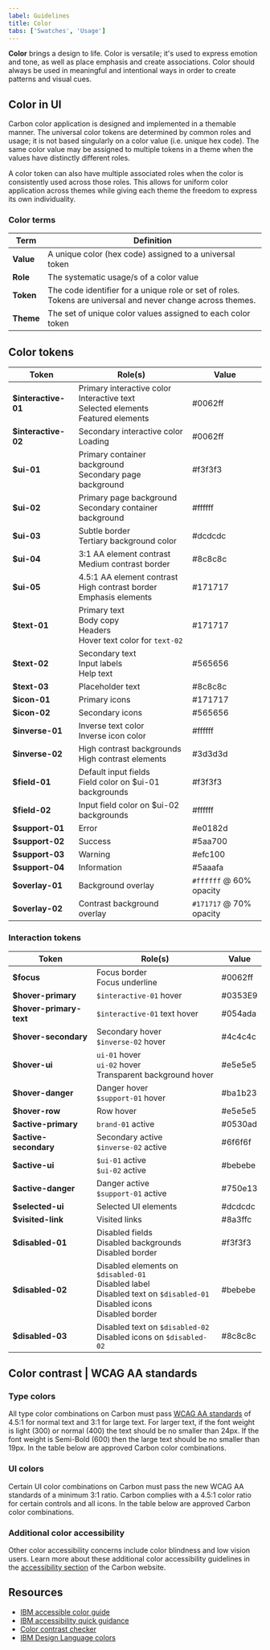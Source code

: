 ```yaml
---
label: Guidelines
title: Color
tabs: ['Swatches', 'Usage']
---
```


**Color** brings a design to life. Color is versatile; it's used to express emotion and tone, as well as place emphasis and create associations. Color should always be used in meaningful and intentional ways in order to create patterns and visual cues.

## Color in UI

Carbon color application is designed and implemented in a themable manner. The universal color tokens are determined by common roles and usage; it is not based singularly on a color value (i.e. unique hex code). The same color value may be assigned to multiple tokens in a theme when the values have distinctly different roles.

A color token can also have multiple associated roles when the color is consistently used across those roles. This allows for uniform color application across themes while giving each theme the freedom to express its own individuality.

### Color terms

| Term         | Definition                                                                                                  |
| ------------ | ----------------------------------------------------------------------------------------------------------- |
| **Value**    | A unique color (hex code) assigned to a universal token                                                     |
| **Role**     | The systematic usage/s of a color value                                                                     |
| **Token**    | The code identifier for a unique role or set of roles. Tokens are universal and never change across themes. |
| **Theme**    | The set of unique color values assigned to each color token                                                 |

## Color tokens

| Token                   | Role(s)                                                                                                            | Value                                                       |
| ----------------------- | ------------------------------------------------------------------------------------------------------------------ | ----------------------------------------------------------- |
| **$interactive-01**     | Primary interactive color <br /> Interactive text <br /> Selected elements <br /> Featured elements                | <color-block showhex="true" size="xs">#0062ff</color-block> |
| **$interactive-02**     | Secondary interactive color  <br /> Loading                                                                        | <color-block showhex="true" size="xs">#0062ff</color-block> |
| **$ui-01**              | Primary container background <br /> Secondary page background                                                      | <color-block showhex="true" size="xs">#f3f3f3</color-block> |
| **$ui-02**              | Primary page background <br /> Secondary container background                                                      | <color-block showhex="true" size="xs">#ffffff</color-block> |
| **$ui-03**              | Subtle border <br /> Tertiary background color                                                                     | <color-block showhex="true" size="xs">#dcdcdc</color-block> |
| **$ui-04**              | 3:1 AA element contrast <br /> Medium contrast border                                                              | <color-block showhex="true" size="xs">#8c8c8c</color-block> |
| **$ui-05**              | 4.5:1 AA element contrast <br /> High contrast border <br /> Emphasis elements                                     | <color-block showhex="true" size="xs">#171717</color-block> |
| **$text-01**            | Primary text <br /> Body copy <br /> Headers <br /> Hover text color for `text-02`                                 | <color-block showhex="true" size="xs">#171717</color-block> |
| **$text-02**            | Secondary text <br /> Input labels <br /> Help text                                                                | <color-block showhex="true" size="xs">#565656</color-block> |
| **$text-03**            | Placeholder text                                                                                                   | <color-block showhex="true" size="xs">#8c8c8c</color-block> |
| **$icon-01**            | Primary icons                                                                                                      | <color-block showhex="true" size="xs">#171717</color-block> |
| **$icon-02**            | Secondary icons                                                                                                    | <color-block showhex="true" size="xs">#565656</color-block> |
| **$inverse-01**         | Inverse text color <br /> Inverse icon color                                                                       | <color-block showhex="true" size="xs">#ffffff</color-block> |
| **$inverse-02**         | High contrast backgrounds <br /> High contrast elements                                                            | <color-block showhex="true" size="xs">#3d3d3d</color-block> |
| **$field-01**           | Default input fields <br /> Field color on $ui-01 backgrounds                                                      | <color-block showhex="true" size="xs">#f3f3f3</color-block> |
| **$field-02**           | Input field color on $ui-02 backgrounds                                                                            | <color-block showhex="true" size="xs">#ffffff</color-block> |
| **$support-01**         | Error                                                                                                              | <color-block showhex="true" size="xs">#e0182d</color-block> |
| **$support-02**         | Success                                                                                                            | <color-block showhex="true" size="xs">#5aa700</color-block> |
| **$support-03**         | Warning                                                                                                            | <color-block showhex="true" size="xs">#efc100</color-block> |
| **$support-04**         | Information                                                                                                        | <color-block showhex="true" size="xs">#5aaafa</color-block> |
| **$overlay-01**         | Background overlay                                                                                                 | `#ffffff` @ 60% opacity|
| **$overlay-02**         | Contrast background overlay                                                                                        | `#171717` @ 70% opacity|

### Interaction tokens

| Token                   | Role(s)                                                                                                            | Value                                                       |
| ----------------------- | ------------------------------------------------------------------------------------------------------------------ | ----------------------------------------------------------- |
| **$focus**              | Focus border <br /> Focus underline                                                                                | <color-block showhex="true" size="xs">#0062ff</color-block> |
| **$hover-primary**      | `$interactive-01` hover                                                                                            | <color-block showhex="true" size="xs">#0353E9</color-block> |
| **$hover-primary-text** | `$interactive-01` text hover                                                                                       | <color-block showhex="true" size="xs">#054ada</color-block> |
| **$hover-secondary**    | Secondary hover <br /> `$inverse-02` hover                                                                         | <color-block showhex="true" size="xs">#4c4c4c</color-block> |
| **$hover-ui**           | `ui-01` hover <br /> `ui-02` hover <br /> Transparent background hover                                             | <color-block showhex="true" size="xs">#e5e5e5</color-block> |
| **$hover-danger**       | Danger hover <br /> `$support-01` hover                                                                            | <color-block showhex="true" size="xs">#ba1b23</color-block> |
| **$hover-row**          | Row hover                                                                                                          | <color-block showhex="true" size="xs">#e5e5e5</color-block> |
| **$active-primary**     | `brand-01` active                                                                                                  | <color-block showhex="true" size="xs">#0530ad</color-block> |
| **$active-secondary**   | Secondary active <br /> `$inverse-02` active                                                                       | <color-block showhex="true" size="xs">#6f6f6f</color-block> |
| **$active-ui**          | `$ui-01` active <br /> `$ui-02` active                                                                             | <color-block showhex="true" size="xs">#bebebe</color-block> |
| **$active-danger**      | Danger active <br /> `$support-01` active                                                                          | <color-block showhex="true" size="xs">#750e13</color-block> |
| **$selected-ui**        | Selected UI elements                                                                                               | <color-block showhex="true" size="xs">#dcdcdc</color-block> |
| **$visited-link**       | Visited links                                                                                                      | <color-block showhex="true" size="xs">#8a3ffc</color-block> |
| **$disabled-01**        | Disabled fields <br /> Disabled backgrounds <br /> Disabled border                                                 | <color-block showhex="true" size="xs">#f3f3f3</color-block> |
| **$disabled-02**        | Disabled elements on `$disabled-01` <br /> Disabled label <br /> Disabled text on `$disabled-01` <br /> Disabled icons <br /> Disabled border | <color-block showhex="true" size="xs">#bebebe</color-block> |
| **$disabled-03**        | Disabled text on `$disabled-02` <br /> Disabled icons on `$disabled-02`                                     | <color-block showhex="true" size="xs">#8c8c8c</color-block> |


## Color contrast | WCAG AA standards

### Type colors

<p>All type color combinations on Carbon must pass <a href="https://www.w3.org/TR/UNDERSTANDING-WCAG20/visual-audio-contrast-contrast.html" target=blank>WCAG AA standards</a> of 4.5:1 for normal text and 3:1 for large text. For larger text, if the font weight is light (300) or normal (400) the text should be no smaller than 24px. If the font weight is Semi-Bold (600) then the large text should be no smaller than 19px. In the table below are approved Carbon color combinations.</p>

<div data-insert-component="ColorContrast"></div>

### UI colors

Certain UI color combinations on Carbon must pass the new WCAG AA standards of a minimum 3:1 ratio. Carbon complies with a 4.5:1 color ratio for certain controls and all icons. In the table below are approved Carbon color combinations.

<div data-insert-component="UIColorContrast"></div>

### Additional color accessibility

Other color accessibility concerns include color blindness and low vision users. Learn more about these additional color accessibility guidelines in the [accessibility section](/guidelines/accessibility/color) of the Carbon website.

## Resources

- <a href="https://www.w3.org/TR/UNDERSTANDING-WCAG20/visual-audio-contrast-contrast.html" target=blank>IBM accessible color guide</a>
- <a href="https://w3.ibm.com/able/devtest/quick/" target=blank>IBM accessibility quick guidance</a>
- <a href="https://marijohannessen.github.io/color-contrast-checker/" target=blank>Color contrast checker</a>
- <a href="https://www.ibm.com/design/language/resources/color-library" target=blank>IBM Design Language colors</a>
